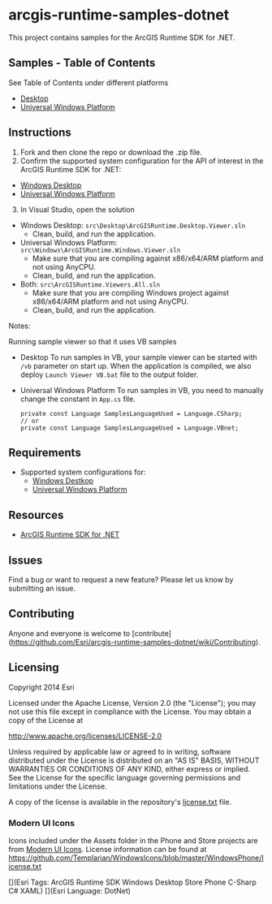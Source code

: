 # arcgis-runtime-samples-dotnet

This project contains samples for the ArcGIS Runtime SDK for .NET.

## Samples - Table of Contents

See Table of Contents under different platforms
  * [Desktop](src/Desktop)
  * [Universal Windows Platform](src/Windows)

## Instructions 

1. Fork and then clone the repo or download the .zip file. 
2. Confirm the supported system configuration for the API of interest in the ArcGIS Runtime SDK for .NET:
  * [Windows Desktop](http://developers.arcgis.com/net/desktop/guide/system-requirements.htm)
  * [Universal Windows Platform]((http://developers.arcgis.com/net/uwp/guide/system-requirements.htm))
3. In Visual Studio, open the solution
  * Windows Desktop: `src\Desktop\ArcGISRuntime.Desktop.Viewer.sln`  
	   - Clean, build, and run the application.
  * Universal Windows Platform: `src\Windows\ArcGISRuntime.Windows.Viewer.sln`  
	   - Make sure that you are compiling against x86/x64/ARM platform and not using AnyCPU.
	   - Clean, build, and run the application.
  * Both: `src\ArcGISRuntime.Viewers.All.sln`  
	   - Make sure that you are compiling Windows project against x86/x64/ARM platform and not using AnyCPU.
	   - Clean, build, and run the application.

Notes:

Running sample viewer so that it uses VB samples
  * Desktop
       To run samples in VB, your sample viewer can be started with `/vb` parameter on start up. When the application is compiled, we also deploy `Launch Viewer VB.bat` file to the output folder.
       
   * Universal Windows Platform
      To run samples in VB, you need to manually change the constant in `App.cs` file. 
      
      ````CSharp
      private const Language SamplesLanguageUsed = Language.CSharp;
      // or 
      private const Language SamplesLanguageUsed = Language.VBnet;
      ````

## Requirements

* Supported system configurations for: 
  * [Windows Destkop](http://developers.arcgis.com/net/desktop/guide/system-requirements.htm)
  * [Universal Windows Platform]((http://developers.arcgis.com/net/uwp/guide/system-requirements.htm))

## Resources

* [ArcGIS Runtime SDK for .NET](http://esriurl.com/dotnetsdk)

## Issues

Find a bug or want to request a new feature?  Please let us know by submitting an issue.

## Contributing

Anyone and everyone is welcome to [contribute] (https://github.com/Esri/arcgis-runtime-samples-dotnet/wiki/Contributing). 

## Licensing
Copyright 2014 Esri

Licensed under the Apache License, Version 2.0 (the "License");
you may not use this file except in compliance with the License.
You may obtain a copy of the License at

   http://www.apache.org/licenses/LICENSE-2.0

Unless required by applicable law or agreed to in writing, software
distributed under the License is distributed on an "AS IS" BASIS,
WITHOUT WARRANTIES OR CONDITIONS OF ANY KIND, either express or implied.
See the License for the specific language governing permissions and
limitations under the License.

A copy of the license is available in the repository's [license.txt](/license.txt) file.

### Modern UI Icons
Icons included under the Assets folder in the Phone and Store projects are from [Modern UI Icons](http://modernuiicons.com/). License information can be found at https://github.com/Templarian/WindowsIcons/blob/master/WindowsPhone/license.txt 

[](Esri Tags: ArcGIS Runtime SDK Windows Desktop Store Phone C-Sharp C# XAML)
[](Esri Language: DotNet)
